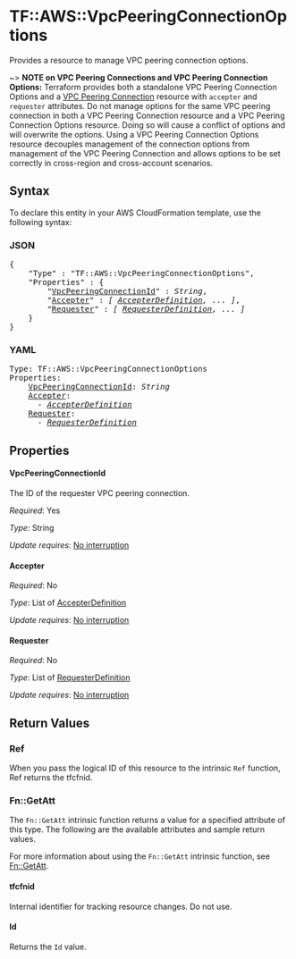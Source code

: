 # TF::AWS::VpcPeeringConnectionOptions

Provides a resource to manage VPC peering connection options.

~> **NOTE on VPC Peering Connections and VPC Peering Connection Options:** Terraform provides
both a standalone VPC Peering Connection Options and a [VPC Peering Connection](vpc_peering_connection.html)
resource with `accepter` and `requester` attributes. Do not manage options for the same VPC peering
connection in both a VPC Peering Connection resource and a VPC Peering Connection Options resource.
Doing so will cause a conflict of options and will overwrite the options.
Using a VPC Peering Connection Options resource decouples management of the connection options from
management of the VPC Peering Connection and allows options to be set correctly in cross-region and
cross-account scenarios.

## Syntax

To declare this entity in your AWS CloudFormation template, use the following syntax:

### JSON

<pre>
{
    "Type" : "TF::AWS::VpcPeeringConnectionOptions",
    "Properties" : {
        "<a href="#vpcpeeringconnectionid" title="VpcPeeringConnectionId">VpcPeeringConnectionId</a>" : <i>String</i>,
        "<a href="#accepter" title="Accepter">Accepter</a>" : <i>[ <a href="accepterdefinition.md">AccepterDefinition</a>, ... ]</i>,
        "<a href="#requester" title="Requester">Requester</a>" : <i>[ <a href="requesterdefinition.md">RequesterDefinition</a>, ... ]</i>
    }
}
</pre>

### YAML

<pre>
Type: TF::AWS::VpcPeeringConnectionOptions
Properties:
    <a href="#vpcpeeringconnectionid" title="VpcPeeringConnectionId">VpcPeeringConnectionId</a>: <i>String</i>
    <a href="#accepter" title="Accepter">Accepter</a>: <i>
      - <a href="accepterdefinition.md">AccepterDefinition</a></i>
    <a href="#requester" title="Requester">Requester</a>: <i>
      - <a href="requesterdefinition.md">RequesterDefinition</a></i>
</pre>

## Properties

#### VpcPeeringConnectionId

The ID of the requester VPC peering connection.

_Required_: Yes

_Type_: String

_Update requires_: [No interruption](https://docs.aws.amazon.com/AWSCloudFormation/latest/UserGuide/using-cfn-updating-stacks-update-behaviors.html#update-no-interrupt)

#### Accepter

_Required_: No

_Type_: List of <a href="accepterdefinition.md">AccepterDefinition</a>

_Update requires_: [No interruption](https://docs.aws.amazon.com/AWSCloudFormation/latest/UserGuide/using-cfn-updating-stacks-update-behaviors.html#update-no-interrupt)

#### Requester

_Required_: No

_Type_: List of <a href="requesterdefinition.md">RequesterDefinition</a>

_Update requires_: [No interruption](https://docs.aws.amazon.com/AWSCloudFormation/latest/UserGuide/using-cfn-updating-stacks-update-behaviors.html#update-no-interrupt)

## Return Values

### Ref

When you pass the logical ID of this resource to the intrinsic `Ref` function, Ref returns the tfcfnid.

### Fn::GetAtt

The `Fn::GetAtt` intrinsic function returns a value for a specified attribute of this type. The following are the available attributes and sample return values.

For more information about using the `Fn::GetAtt` intrinsic function, see [Fn::GetAtt](https://docs.aws.amazon.com/AWSCloudFormation/latest/UserGuide/intrinsic-function-reference-getatt.html).

#### tfcfnid

Internal identifier for tracking resource changes. Do not use.

#### Id

Returns the <code>Id</code> value.

